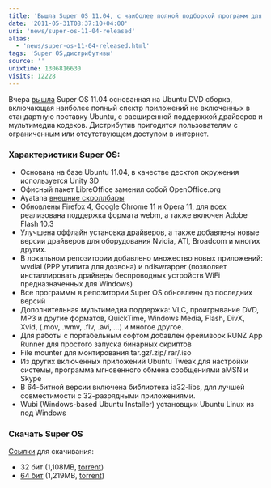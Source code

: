 ```yaml
---
title: 'Вышла Super OS 11.04, с наиболее полной подборкой программ для Ubuntu'
date: '2011-05-31T08:37:10+04:00'
uri: 'news/super-os-11-04-released'
alias: 
  - 'news/super-os-11-04-released.html'
tags: 'Super OS,дистрибутивы'
source: ''
unixtime: 1306816630
visits: 12228
---
```

Вчера [вышла](http://hacktolive.org/blog/2011/super-os-11-04-released/) Super OS 11.04 основанная на Ubuntu DVD сборка, включающая наиболее полный спектр приложений не включенных в стандартную поставку Ubuntu, с расширенной поддержкой драйверов и мультимедиа кодеков. Дистрибутив пригодится пользователям с ограниченным или отсутствующем доступом в интернет.

### Характеристики Super OS:

*   Основана на базе Ubuntu 11.04, в качестве десктоп окружения используется Unity 3D
*   Офисный пакет LibreOffice заменил собой OpenOffice.org
*   Ayatana [внешние скроллбары](news/improvements-overlay-scrollbars-ubuntu-11.10-oneiric-ocelot.html)
*   Обновлены Firefox 4, Google Chrome 11 и Opera 11, для всех реализована поддержка формата webm, а также включен Adobe Flash 10.3
*   Улучшена оффлайн установка драйверов, а также добавлены новые версии драйверов для оборудования Nvidia, ATI, Broadcom и многих других.
*   В локальном репозитории добавлено множество новых приложений: wvdial (PPP утилита для дозвона) и ndiswrapper (позволяет инсталлировать драйверы беспроводных устройств WiFi предназначенных для Windows)
*   Все программы  в репозитории Super OS обновлены до последних версий
*   Дополнительная мультимедиа поддержка: VLC, проигрывание DVD, MP3 и другие форматов, QuickTime, Windows Media, Flash, DivX, Xvid, (.mov, .wmv, .flv, .avi, ...) и многое другое.
*   Для работы с портабельным софтом добавлен фреймворк RUNZ App Runner для простого запуска бинарных скриптов
*   File mounter для монтирования tar.gz/.zip/.rar/.iso
*   Из других включенных приложений Ubuntu Tweak для настройки системы, программа мгновенного обмена сообщениями aMSN и Skype
*   В 64-битной версии включена библиотека ia32-libs, для лучшей совместимости с 32-разрядными приложениями.
*   Wubi (Windows-based Ubuntu Installer)  установщик Ubuntu Linux из под Windows

### Скачать Super OS

[Ссылки](http://hacktolive.org/wiki/Super_OS#Download) для скачивания:

*   32 бит (1,108MB, [torrent](http://hacktolive.org/files/downloads/torrents/Super_OS_11.04_32_bits.torrent))
*   [64 бит](http://whiteoakhomecare.com/hacktolive/download/Super_OS_11.04_64_bits.iso) (1,219MB, [torrent](http://hacktolive.org/files/downloads/torrents/Super_OS_11.04_64_bits.torrent))
